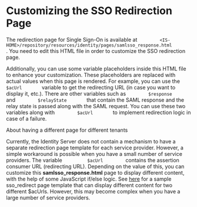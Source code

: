 # Customizing the SSO Redirection Page

The redirection page for Single Sign-On is available at
`         <IS-HOME>/repository/resources/identity/pages/samlsso_response.html        `
. You need to edit this HTML file in order to customize the SSO
redirection page.

Additionally, you can use some variable placeholders inside this HTML
file to enhance your customization. These placeholders are replaced with
actual values when this page is rendered. For example, you can use the
`         $acUrl        ` variable to get the redirecting URL (in case
you want to display it, etc.). There are other variables such as
`         $response        ` and `         $relayState        ` that
contain the SAML response and the relay state is passed along with the
SAML request. You can use these two variables along with
`         $acUrl        ` to implement redirection logic in case of a
failure.

About having a different page for different tenants

Currently, the Identity Server does not contain a mechanism to have a
separate redirection page template for each service provider. However, a
simple workaround is possible when you have a small number of service
providers. The variable `          $acUrl         ` contains the
assertion consumer URL (redirecting URL). Depending on the value of
this, you can customize this **samlsso\_response.html** page to display
different content, with the help of some JavaScript if/else logic. See
[here]( ../../assets/img/103330131/103330132.html) for a sample sso\_redirect
page template that can display different content for two different
$acUrls. However, this may become complex when you have a large number
of service providers.
